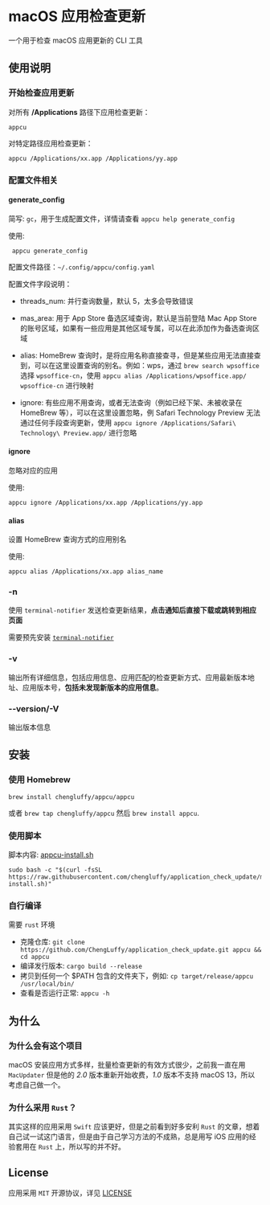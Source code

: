 # macOS 应用检查更新

一个用于检查 macOS 应用更新的 CLI 工具

## 使用说明

### 开始检查应用更新

对所有 **/Applications** 路径下应用检查更新：
```
appcu
```

对特定路径应用检查更新：
```
appcu /Applications/xx.app /Applications/yy.app
```

### 配置文件相关
#### generate_config
简写: `gc`，用于生成配置文件，详情请查看 `appcu help generate_config`

使用:
```
 appcu generate_config
```

配置文件路径：`~/.config/appcu/config.yaml`

配置文件字段说明：

- threads_num: 并行查询数量，默认 5，太多会导致错误
- mas_area: 用于 App Store 备选区域查询，默认是当前登陆 Mac App Store 的账号区域，如果有一些应用是其他区域专属，可以在此添加作为备选查询区域
- alias: HomeBrew 查询时，是将应用名称直接查寻，但是某些应用无法直接查到，可以在这里设置查询的别名。例如：wps，通过 `brew search wpsoffice` 选择 `wpsoffice-cn`，使用 `appcu alias /Applications/wpsoffice.app/ wpsoffice-cn` 进行映射

- ignore: 有些应用不用查询，或者无法查询（例如已经下架、未被收录在 HomeBrew 等），可以在这里设置忽略，例 Safari Technology Preview 无法通过任何手段查询更新，使用 `appcu ignore /Applications/Safari\ Technology\ Preview.app/` 进行忽略

#### ignore
忽略对应的应用

使用:
```
appcu ignore /Applications/xx.app /Applications/yy.app
```

#### alias
设置 HomeBrew 查询方式的应用别名

使用:
```
appcu alias /Applications/xx.app alias_name
```

### -n
使用 `terminal-notifier` 发送检查更新结果，**点击通知后直接下载或跳转到相应页面**

需要预先安装 [`terminal-notifier`](https://github.com/julienXX/terminal-notifier)

### -v
输出所有详细信息，包括应用信息、应用匹配的检查更新方式、应用最新版本地址、应用版本号，**包括未发现新版本的应用信息**。

### --version/-V
输出版本信息

## 安装

### 使用 Homebrew

`brew install chengluffy/appcu/appcu`

或者 `brew tap chengluffy/appcu` 然后 `brew install appcu`.

### 使用脚本

脚本内容: [appcu-install.sh](appcu-install.sh)
```
sudo bash -c "$(curl -fsSL https://raw.githubusercontent.com/chengluffy/application_check_update/master/appcu-install.sh)"
```

### 自行编译
需要 `rust` 环境
- 克隆仓库: `git clone https://github.com/ChengLuffy/application_check_update.git appcu && cd appcu`
- 编译发行版本: `cargo build --release`
- 拷贝到任何一个 $PATH 包含的文件夹下，例如: `cp target/release/appcu /usr/local/bin/`
- 查看是否运行正常: `appcu -h`

## 为什么

### 为什么会有这个项目
macOS 安装应用方式多样，批量检查更新的有效方式很少，之前我一直在用 `MacUpdater` 但是他的 *2.0* 版本重新开始收费，*1.0* 版本不支持 macOS 13，所以考虑自己做一个。

### 为什么采用 `Rust`？
其实这样的应用采用 `Swift` 应该更好，但是之前看到好多安利 `Rust` 的文章，想着自己试一试这门语言，但是由于自己学习方法的不成熟，总是用写 iOS 应用的经验套用在 `Rust` 上，所以写的并不好。

## License
应用采用 `MIT` 开源协议，详见 [LICENSE](LICENSE)